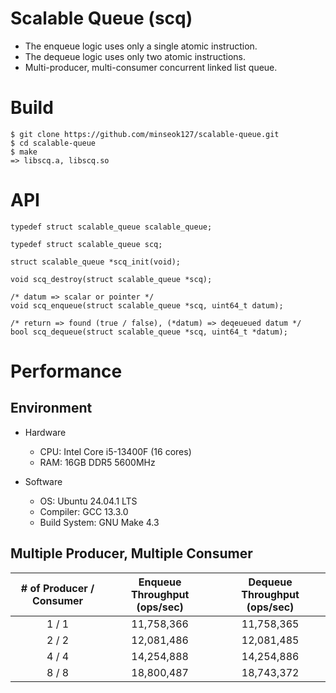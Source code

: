 # Scalable Queue (scq)
- The enqueue logic uses only a single atomic instruction.
- The dequeue logic uses only two atomic instructions.
- Multi-producer, multi-consumer concurrent linked list queue.

# Build
```
$ git clone https://github.com/minseok127/scalable-queue.git
$ cd scalable-queue
$ make
=> libscq.a, libscq.so
```

# API
```
typedef struct scalable_queue scalable_queue;

typedef struct scalable_queue scq;

struct scalable_queue *scq_init(void);

void scq_destroy(struct scalable_queue *scq);

/* datum => scalar or pointer */
void scq_enqueue(struct scalable_queue *scq, uint64_t datum);

/* return => found (true / false), (*datum) => deqeueued datum */
bool scq_dequeue(struct scalable_queue *scq, uint64_t *datum);
```

# Performance

## Environment

- Hardware
	- CPU: Intel Core i5-13400F (16 cores)
	- RAM: 16GB DDR5 5600MHz

- Software
	- OS: Ubuntu 24.04.1 LTS
	- Compiler: GCC 13.3.0
	- Build System: GNU Make 4.3

## Multiple Producer, Multiple Consumer

| # of Producer / Consumer  | Enqueue Throughput (ops/sec) |  Dequeue Throughput (ops/sec)  |
|:-------------------------:|:----------------------------:|:------------------------------:|
|	      1 / 1         |          11,758,366	   |           11,758,365           |
|	      2 / 2         |          12,081,486	   |           12,081,485           |
|	      4 / 4         |          14,254,888	   |           14,254,886           |
|	      8 / 8         |          18,800,487	   |           18,743,372           |
